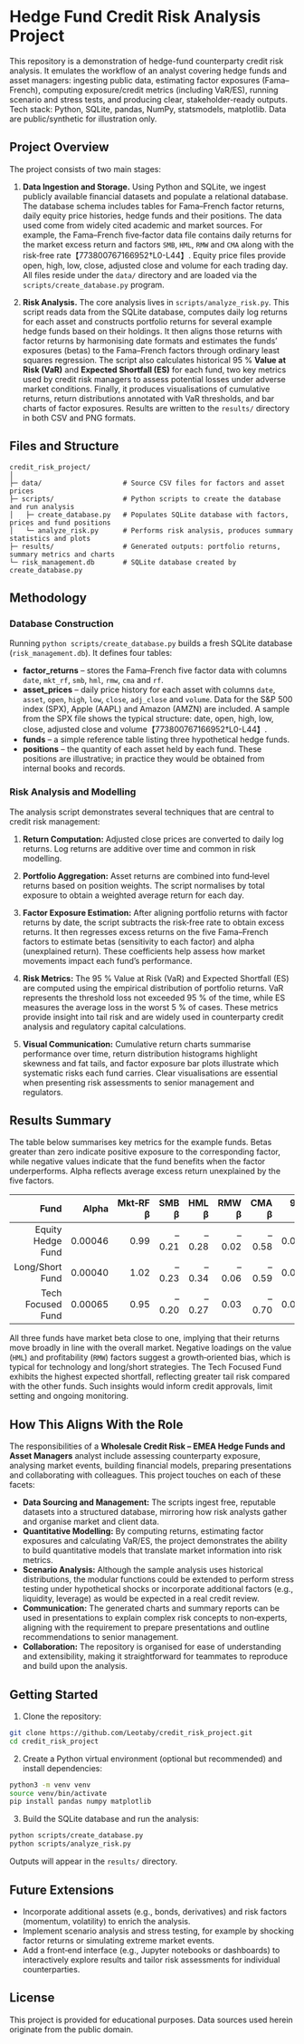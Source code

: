 # Hedge Fund Credit Risk Analysis Project

This repository is a demonstration of hedge-fund counterparty credit risk analysis. It emulates the workflow of an analyst covering hedge funds and asset managers: ingesting public data, estimating factor exposures (Fama–French), computing exposure/credit metrics (including VaR/ES), running scenario and stress tests, and producing clear, stakeholder-ready outputs. Tech stack: Python, SQLite, pandas, NumPy, statsmodels, matplotlib. Data are public/synthetic for illustration only.

## Project Overview

The project consists of two main stages:

1. **Data Ingestion and Storage.**  Using Python and SQLite, we ingest publicly available financial datasets and populate a relational database.  The database schema includes tables for Fama–French factor returns, daily equity price histories, hedge funds and their positions.  The data used come from widely cited academic and market sources.  For example, the Fama–French five‑factor data file contains daily returns for the market excess return and factors `SMB`, `HML`, `RMW` and `CMA` along with the risk‑free rate【773800767166952†L0-L44】.  Equity price files provide open, high, low, close, adjusted close and volume for each trading day.  All files reside under the `data/` directory and are loaded via the `scripts/create_database.py` program.

2. **Risk Analysis.**  The core analysis lives in `scripts/analyze_risk.py`.  This script reads data from the SQLite database, computes daily log returns for each asset and constructs portfolio returns for several example hedge funds based on their holdings.  It then aligns those returns with factor returns by harmonising date formats and estimates the funds’ exposures (betas) to the Fama–French factors through ordinary least squares regression.  The script also calculates historical 95 % **Value at Risk (VaR)** and **Expected Shortfall (ES)** for each fund, two key metrics used by credit risk managers to assess potential losses under adverse market conditions.  Finally, it produces visualisations of cumulative returns, return distributions annotated with VaR thresholds, and bar charts of factor exposures.  Results are written to the `results/` directory in both CSV and PNG formats.

## Files and Structure

```
credit_risk_project/
│
├─ data/                    # Source CSV files for factors and asset prices
├─ scripts/                 # Python scripts to create the database and run analysis
│   ├─ create_database.py   # Populates SQLite database with factors, prices and fund positions
│   └─ analyze_risk.py      # Performs risk analysis, produces summary statistics and plots
├─ results/                 # Generated outputs: portfolio returns, summary metrics and charts
└─ risk_management.db       # SQLite database created by create_database.py
```

## Methodology

### Database Construction

Running `python scripts/create_database.py` builds a fresh SQLite database (`risk_management.db`).  It defines four tables:

* **factor_returns** – stores the Fama–French five factor data with columns `date`, `mkt_rf`, `smb`, `hml`, `rmw`, `cma` and `rf`.
* **asset_prices** – daily price history for each asset with columns `date`, `asset`, `open`, `high`, `low`, `close`, `adj_close` and `volume`.  Data for the S&P 500 index (SPX), Apple (AAPL) and Amazon (AMZN) are included.  A sample from the SPX file shows the typical structure: date, open, high, low, close, adjusted close and volume【773800767166952†L0-L44】.
* **funds** – a simple reference table listing three hypothetical hedge funds.
* **positions** – the quantity of each asset held by each fund.  These positions are illustrative; in practice they would be obtained from internal books and records.

### Risk Analysis and Modelling

The analysis script demonstrates several techniques that are central to credit risk management:

1. **Return Computation:** Adjusted close prices are converted to daily log returns.  Log returns are additive over time and common in risk modelling.

2. **Portfolio Aggregation:** Asset returns are combined into fund‑level returns based on position weights.  The script normalises by total exposure to obtain a weighted average return for each day.

3. **Factor Exposure Estimation:** After aligning portfolio returns with factor returns by date, the script subtracts the risk‑free rate to obtain excess returns.  It then regresses excess returns on the five Fama–French factors to estimate betas (sensitivity to each factor) and alpha (unexplained return).  These coefficients help assess how market movements impact each fund’s performance.

4. **Risk Metrics:** The 95 % Value at Risk (VaR) and Expected Shortfall (ES) are computed using the empirical distribution of portfolio returns.  VaR represents the threshold loss not exceeded 95 % of the time, while ES measures the average loss in the worst 5 % of cases.  These metrics provide insight into tail risk and are widely used in counterparty credit analysis and regulatory capital calculations.

5. **Visual Communication:** Cumulative return charts summarise performance over time, return distribution histograms highlight skewness and fat tails, and factor exposure bar plots illustrate which systematic risks each fund carries.  Clear visualisations are essential when presenting risk assessments to senior management and regulators.

## Results Summary

The table below summarises key metrics for the example funds.  Betas greater than zero indicate positive exposure to the corresponding factor, while negative values indicate that the fund benefits when the factor underperforms.  Alpha reflects average excess return unexplained by the five factors.

| Fund | Alpha | Mkt‑RF β | SMB β | HML β | RMW β | CMA β | 95 % VaR | 95 % ES |
|-----:|------:|--------:|------:|------:|------:|------:|--------:|--------:|
| Equity Hedge Fund | 0.00046 | 0.99 | –0.21 | –0.28 | –0.02 | –0.58 | 0.0255 | 0.0340 |
| Long/Short Fund | 0.00040 | 1.02 | –0.23 | –0.34 | –0.06 | –0.59 | 0.0261 | 0.0348 |
| Tech Focused Fund | 0.00065 | 0.95 | –0.20 | –0.27 | 0.03 | –0.70 | 0.0267 | 0.0390 |

All three funds have market beta close to one, implying that their returns move broadly in line with the overall market.  Negative loadings on the value (`HML`) and profitability (`RMW`) factors suggest a growth‑oriented bias, which is typical for technology and long/short strategies.  The Tech Focused Fund exhibits the highest expected shortfall, reflecting greater tail risk compared with the other funds.  Such insights would inform credit approvals, limit setting and ongoing monitoring.

## How This Aligns With the Role

The responsibilities of a **Wholesale Credit Risk – EMEA Hedge Funds and Asset Managers** analyst include assessing counterparty exposure, analysing market events, building financial models, preparing presentations and collaborating with colleagues.  This project touches on each of these facets:

* **Data Sourcing and Management:** The scripts ingest free, reputable datasets into a structured database, mirroring how risk analysts gather and organise market and client data.
* **Quantitative Modelling:** By computing returns, estimating factor exposures and calculating VaR/ES, the project demonstrates the ability to build quantitative models that translate market information into risk metrics.
* **Scenario Analysis:** Although the sample analysis uses historical distributions, the modular functions could be extended to perform stress testing under hypothetical shocks or incorporate additional factors (e.g., liquidity, leverage) as would be expected in a real credit review.
* **Communication:** The generated charts and summary reports can be used in presentations to explain complex risk concepts to non‑experts, aligning with the requirement to prepare presentations and outline recommendations to senior management.
* **Collaboration:** The repository is organised for ease of understanding and extensibility, making it straightforward for teammates to reproduce and build upon the analysis.

## Getting Started

1. Clone the repository:

```bash
git clone https://github.com/Leotaby/credit_risk_project.git
cd credit_risk_project
```

2. Create a Python virtual environment (optional but recommended) and install dependencies:

```bash
python3 -m venv venv
source venv/bin/activate
pip install pandas numpy matplotlib
```

3. Build the SQLite database and run the analysis:

```bash
python scripts/create_database.py
python scripts/analyze_risk.py
```

Outputs will appear in the `results/` directory.

## Future Extensions

* Incorporate additional assets (e.g., bonds, derivatives) and risk factors (momentum, volatility) to enrich the analysis.
* Implement scenario analysis and stress testing, for example by shocking factor returns or simulating extreme market events.
* Add a front‑end interface (e.g., Jupyter notebooks or dashboards) to interactively explore results and tailor risk assessments for individual counterparties.

## License

This project is provided for educational purposes.  Data sources used herein originate from the public domain.
